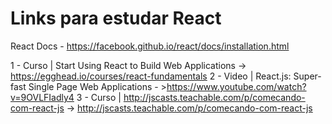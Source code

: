 # Links para estudar React

React Docs - https://facebook.github.io/react/docs/installation.html

1 - Curso | Start Using React to Build Web Applications -> https://egghead.io/courses/react-fundamentals
2 - Video | React.js: Super-fast Single Page Web Applications - >https://www.youtube.com/watch?v=9OVLFIadly4
3 - Curso | http://jscasts.teachable.com/p/comecando-com-react-js -> http://jscasts.teachable.com/p/comecando-com-react-js
